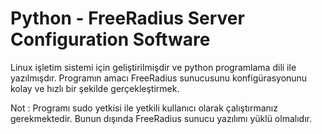 # Python - FreeRadius Server Configuration Software

Linux işletim sistemi için geliştirilmişdir ve python programlama dili ile yazılmışdır. Programın amacı FreeRadius sunucusunu konfigürasyonunu kolay ve hızlı bir şekilde gerçekleştirmek.

Not : Programı sudo yetkisi ile yetkili kullanıcı olarak çalıştırmanız gerekmektedir. Bunun dışında FreeRadius sunucu yazılımı yüklü olmalıdır.
